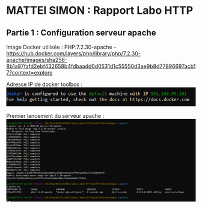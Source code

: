 # MATTEI SIMON : Rapport Labo HTTP

## Partie 1 : Configuration serveur apache

Image Docker utilisée : PHP:7.2.30-apache - https://hub.docker.com/layers/php/library/php/7.2.30-apache/images/sha256-8b1a97fafd2ebf432658b4fdbaadd0d0531d1c55550d3ae9b8d77896697acb17?context=explore

Adresse IP de docker toolbox : ![](Images\AdrrIPToolbox.png)

Premier lancement du serveur apache :
![](Images/PremierLancementServeurApache.png)



